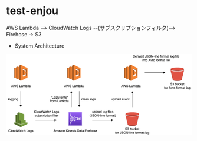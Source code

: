 # test-enjou

AWS Lambda --> CloudWatch Logs --(サブスクリプションフィルタ)--> Firehose -> S3

- System Architecture

![img](./docs/img/test-enjou-system-architecture.png)
